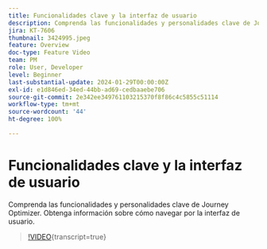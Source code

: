 ```yaml
---
title: Funcionalidades clave y la interfaz de usuario
description: Comprenda las funcionalidades y personalidades clave de Journey Optimizer. Obtenga información sobre cómo navegar por la interfaz de usuario.
jira: KT-7606
thumbnail: 3424995.jpeg
feature: Overview
doc-type: Feature Video
team: PM
role: User, Developer
level: Beginner
last-substantial-update: 2024-01-29T00:00:00Z
exl-id: e1d846ed-34ed-44bb-ad69-cedbaaebe706
source-git-commit: 2e342ee349761103215370f8f86c4c5855c51114
workflow-type: tm+mt
source-wordcount: '44'
ht-degree: 100%

---
```


# Funcionalidades clave y la interfaz de usuario

Comprenda las funcionalidades y personalidades clave de Journey Optimizer. Obtenga información sobre cómo navegar por la interfaz de usuario.

>[!VIDEO](https://video.tv.adobe.com/v/3424995?quality=12&learn=on){transcript=true}
